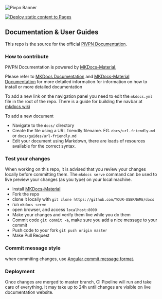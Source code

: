 ![Pivpn Banner](docs/img/pivpnbanner.png)

[![Deploy static content to Pages](https://github.com/pivpn/docs/actions/workflows/static.yml/badge.svg)](https://github.com/pivpn/docs/actions/workflows/static.yml)

## Documentation & User Guides

This repo is the source for the official [PiVPN Documentation](https://docs.pivpn.io).

### How to contribute

PiVPN Documentation is powered by [MKDocs-Material](https://squidfunk.github.io/mkdocs-material/),

Please refer to [MKDocs Documentation](https://www.mkdocs.org/user-guide/) and [MKDocs-Material Documentation](https://squidfunk.github.io/mkdocs-material/) for more detailed information for information on how to install or more detailed documentation

To add a new link on the navigation panel you need to edit the `mkdocs.yml` file in the root of the repo. There is a guide for building the navbar at [mkdocs wiki](https://www.mkdocs.org/user-guide/configuration/#nav)

To add a new document

- Navigate to the `docs/` directory
- Create the file using a URL friendly filename.
    EG. `docs/url-friendly.md` or `docs/guides/url-friendly.md`
- Edit your document using Markdown, there are loads of resources available for the correct syntax.


### Test your changes

When working on this repo, it is advised that you review your changes locally before committing them. The `mkdocs serve` command can be used to live preview your changes (as you type) on your local machine.

* Install [MKDocs-Material](https://squidfunk.github.io/mkdocs-material/getting-started/)
* Fork the repo
* clone it locally with `git clone https://github.com/YOUR-USERNAME/docs`
* run `mkdocs serve`
* open browser, and access `localhost:8000`
* Make your changes and verify them live while you do them
* Commit code `git commit -a`, make sure you add a nice message to your commit
* Push code to your fork `git push origin master`
* Make Pull Request


### Commit message style

when commiting changes, use [Angular commit message format](https://github.com/angular/angular/blob/main/CONTRIBUTING.md#-commit-message-format). 

### Deployment

Once changes are merged to master branch, CI Pipeline will run and take care of everything.
It may take up to 24h until changes are visible on live documentation website.
